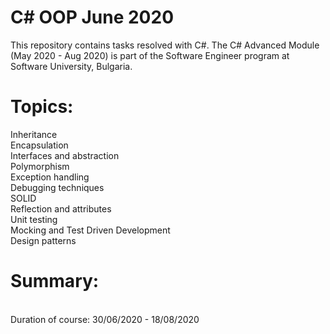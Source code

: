 # C# OOP June 2020
This repository contains tasks resolved with C#. The C# Advanced Module (May 2020 - Aug 2020) is part of the Software Engineer program at Software University, Bulgaria.

# Topics:
Inheritance<br/>
Encapsulation<br/>
Interfaces and abstraction<br/>
Polymorphism<br/>
Exception handling<br/>
Debugging techniques<br/>
SOLID<br/>
Reflection and attributes<br/>
Unit testing<br/>
Mocking and Test Driven Development<br/>
Design patterns<br/>

# Summary:<br/>
<br/>
Duration of course: 30/06/2020 - 18/08/2020<br/>
<br/>


